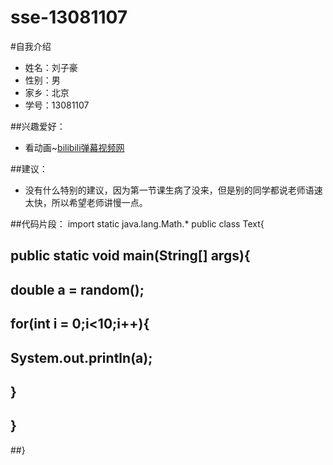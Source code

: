 # sse-13081107
#自我介绍
 * 姓名：刘子豪
 * 性别：男
 * 家乡：北京
 * 学号：13081107

##兴趣爱好：
 * 看动画~[bilibili弹幕视频网](http://www.bilibili.com/)
 
##建议：
 * 没有什么特别的建议，因为第一节课生病了没来，但是别的同学都说老师语速太快，所以希望老师讲慢一点。

##代码片段：
 import static java.lang.Math.*
 public class Text{
##    public static void main(String[] args){
##        double a = random();
##        for(int i = 0;i<10;i++){
##            System.out.println(a);
##        }
##    }
##}
